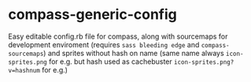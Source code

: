 compass-generic-config
======================

Easy editable config.rb file for compass, along with sourcemaps for development enviroment (requires `sass bleeding edge` and `compass-sourcemaps`) and sprites without hash on name (same name always `icon-sprites.png` for e.g. but hash used as cachebuster `icon-sprites.png?v=hashnum` for e.g.)
